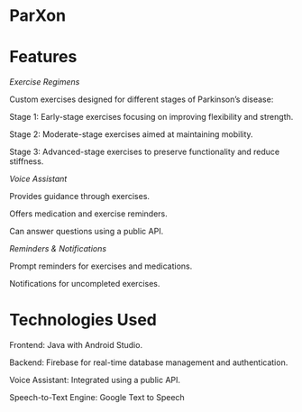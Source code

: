 # ParXon

# Features

*Exercise Regimens*

Custom exercises designed for different stages of Parkinson’s disease:

Stage 1: Early-stage exercises focusing on improving flexibility and strength.

Stage 2: Moderate-stage exercises aimed at maintaining mobility.

Stage 3: Advanced-stage exercises to preserve functionality and reduce stiffness.

*Voice Assistant*

Provides guidance through exercises.

Offers medication and exercise reminders.

Can answer questions using a public API.

*Reminders & Notifications*

Prompt reminders for exercises and medications.

Notifications for uncompleted exercises.

# Technologies Used

Frontend: Java with Android Studio.

Backend: Firebase for real-time database management and authentication.

Voice Assistant: Integrated using a public API.

Speech-to-Text Engine: Google Text to Speech   
 
